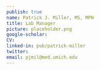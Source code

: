 ```yaml
---
publish: true
name: Patrick J. Miller, MS, MPH
title: Lab Manager
picture: placeholder.png
google-scholar: 
CV:
linked-in: pub/patrick-miller
twitter:
email: pjmil@med.umich.edu
---
```

